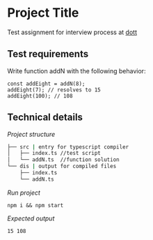# Project Title

Test assignment for interview process at [dott](https://ridedott.com)

## Test requirements

Write function addN with the following behavior:

```
const addEight = addN(8);
addEight(7); // resolves to 15
addEight(100); // 108
```

## Technical details

*Project structure*
```bash
├── src | entry for typescript compiler
│   ├── index.ts //test script 
│   └── addN.ts  //function solution
└── dis | output for compiled files
    ├── index.ts
    └── addN.ts
```

*Run project*
```
npm i && npm start
```

*Expected output*
```
15 108
```

